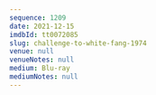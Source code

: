 ```yaml
---
sequence: 1209
date: 2021-12-15
imdbId: tt0072085
slug: challenge-to-white-fang-1974
venue: null
venueNotes: null
medium: Blu-ray
mediumNotes: null
---
```

